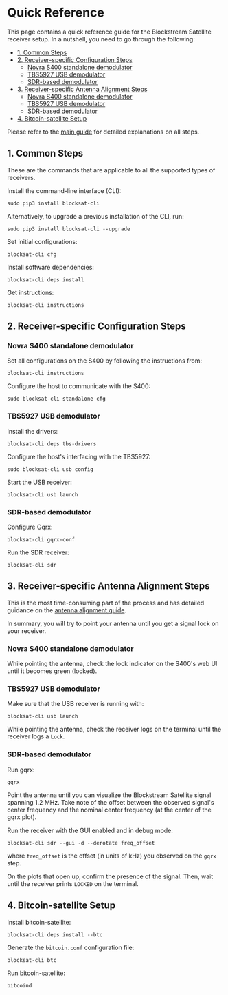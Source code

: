 # Quick Reference

This page contains a quick reference guide for the Blockstream Satellite
receiver setup. In a nutshell, you need to go through the following:

<!-- markdown-toc start - Don't edit this section. Run M-x markdown-toc-generate-toc again -->

- [1. Common Steps](#1-common-steps)
- [2. Receiver-specific Configuration Steps](#2-receiver-specific-configuration-steps)
    - [Novra S400 standalone demodulator](#novra-s400-standalone-demodulator)
    - [TBS5927 USB demodulator](#tbs5927-usb-demodulator)
    - [SDR-based demodulator](#sdr-based-demodulator)
- [3. Receiver-specific Antenna Alignment Steps](#3-receiver-specific-antenna-alignment-steps)
    - [Novra S400 standalone demodulator](#novra-s400-standalone-demodulator)
    - [TBS5927 USB demodulator](#tbs5927-usb-demodulator)
    - [SDR-based demodulator](#sdr-based-demodulator)
- [4. Bitcoin-satellite Setup](#4-bitcoin-satellite-setup)

<!-- markdown-toc end -->

Please refer to the [main guide](README.md) for detailed explanations on all
steps.

## 1. Common Steps

These are the commands that are applicable to all the supported types of
receivers.

Install the command-line interface (CLI):

```
sudo pip3 install blocksat-cli
```

Alternatively, to upgrade a previous installation of the CLI, run:

```
sudo pip3 install blocksat-cli --upgrade
```

Set initial configurations:

```
blocksat-cli cfg
```

Install software dependencies:

```
blocksat-cli deps install
```

Get instructions:

```
blocksat-cli instructions
```

## 2. Receiver-specific Configuration Steps

### Novra S400 standalone demodulator

Set all configurations on the S400 by following the instructions from:
```
blocksat-cli instructions
```

Configure the host to communicate with the S400:
```
sudo blocksat-cli standalone cfg
```

### TBS5927 USB demodulator

Install the drivers:
```
blocksat-cli deps tbs-drivers
```

Configure the host's interfacing with the TBS5927:
```
sudo blocksat-cli usb config
```

Start the USB receiver:
```
blocksat-cli usb launch
```

### SDR-based demodulator

Configure Gqrx:
```
blocksat-cli gqrx-conf
```

Run the SDR receiver:
```
blocksat-cli sdr
```

## 3. Receiver-specific Antenna Alignment Steps

This is the most time-consuming part of the process and has detailed guidance on
the [antenna alignment
guide](antenna-pointing.md#find-the-satellite-and-lock-the-signal).

In summary, you will try to point your antenna until you get a signal lock on
your receiver.

### Novra S400 standalone demodulator

While pointing the antenna, check the lock indicator on the S400's web UI until
it becomes green (locked).

### TBS5927 USB demodulator

Make sure that the USB receiver is running with:
```
blocksat-cli usb launch
```

While pointing the antenna, check the receiver logs on the terminal until the
receiver logs a `Lock`.

### SDR-based demodulator

Run gqrx:
```
gqrx
```

Point the antenna until you can visualize the Blockstream Satellite signal
spanning 1.2 MHz. Take note of the offset between the observed signal's center
frequency and the nominal center frequency (at the center of the gqrx plot).

Run the receiver with the GUI enabled and in debug mode:

```
blocksat-cli sdr --gui -d --derotate freq_offset
```

where `freq_offset` is the offset (in units of kHz) you observed on the `gqrx`
step.

On the plots that open up, confirm the presence of the signal. Then, wait until
the receiver prints `LOCKED` on the terminal.

## 4. Bitcoin-satellite Setup

Install bitcoin-satellite:
```
blocksat-cli deps install --btc
```

Generate the `bitcoin.conf` configuration file:
```
blocksat-cli btc
```

Run bitcoin-satellite:
```
bitcoind
```
